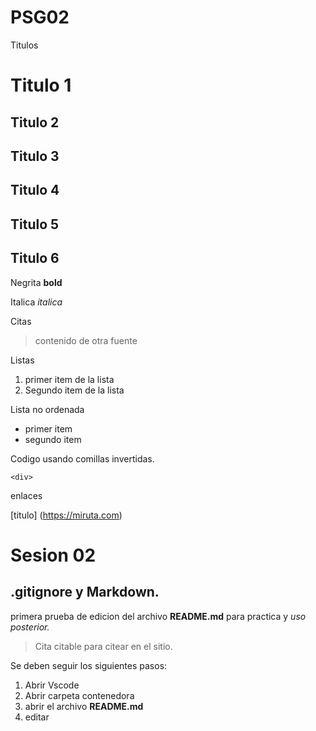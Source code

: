 # PSG02

Titulos
# Titulo 1
## Titulo 2
## Titulo 3
## Titulo 4
## Titulo 5
## Titulo 6
Negrita
**bold**

Italica
*italica*

Citas
> contenido de otra fuente

Listas

1. primer item de la lista
2. Segundo item de la lista

Lista no ordenada

- primer item
- segundo item

Codigo usando comillas invertidas. 

`<div>` 

enlaces

[titulo] (https://miruta.com)


# Sesion 02
## .gitignore y Markdown. 

primera prueba de edicion del archivo **README.md** para practica y *uso posterior.*

> Cita citable para citear en el sitio. 

Se deben seguir los siguientes pasos:

1. Abrir Vscode
2. Abrir carpeta contenedora
3. abrir el archivo **README.md** 
4. editar

